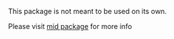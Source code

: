 This package is not meant to be used on its own.

Please visit [mid package](https://pub.dev/packages/mid) for more info